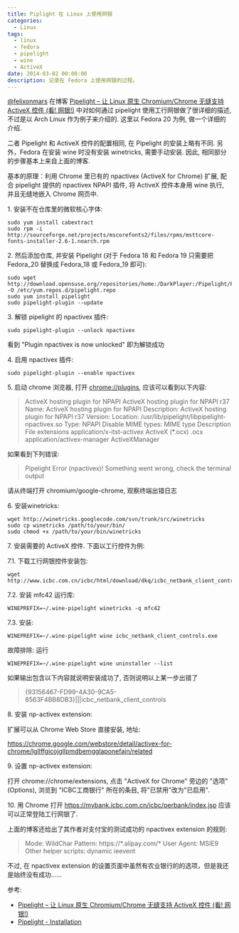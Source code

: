 ```yaml
---
title: Piplight 在 Linux 上使用网银
categories:
  - Linux
tags:
  - linux
  - fedora
  - pipelight
  - wine
  - ActiveX
date: 2014-03-02 00:00:00
description: 记录在 Fedora 上使用网银的过程。
---
```


[@felixonmars](https://twitter.com/felixonmars) 在博客 [Pipelight – 让 Linux 原生 Chromium/Chrome 无缝支持 ActiveX 控件 (看! 网银!)](http://blog.felixc.at/2014/02/pipelight-let-linux-native-chromium-chrome-support-activex-seamlessly/) 中对如何通过 pipelight 使用工行网银做了很详细的描述, 不过是以 Arch Linux 作为例子来介绍的. 这里以 Fedora 20 为例, 做一个详细的介绍.

二者 Pipelight 和 ActiveX 控件的配置相同, 在 Pipelight 的安装上略有不同. 另外，Fedora 在安装 wine 时没有安装 winetricks, 需要手动安装. 因此, 相同部分的步骤基本上来自上面的博客.

基本的原理：利用 Chrome 里已有的 npactivex (ActiveX for Chrome) 扩展, 配合 pipelight 提供的 npactivex NPAPI 插件, 将 ActiveX 控件本身用 wine 执行, 并且无缝地嵌入 Chrome 网页中.

1\. 安装不在仓库里的微软核心字体:

    sudo yum install cabextract
    sudo rpm -i http://sourceforge.net/projects/mscorefonts2/files/rpms/msttcore-fonts-installer-2.6-1.noarch.rpm

2\. 然后添加仓库, 并安装 Pipelight (对于 Fedora 18 和 Fedora 19 只需要把 Fedora\_20 替换成 Fedora\_18 或 Fedora\_19 即可):

    sudo wget http://download.opensuse.org/repositories/home:/DarkPlayer:/Pipelight/Fedora_20/home:DarkPlayer:Pipelight.repo -O /etc/yum.repos.d/pipelight.repo
    sudo yum install pipelight
    sudo pipelight-plugin --update

3\. 解锁 pipelight 的 npactivex 插件:

    sudo pipelight-plugin --unlock npactivex

看到 "Plugin npactivex is now unlocked" 即为解锁成功

4\. 启用 npactivex 插件:

    sudo pipelight-plugin --enable npactivex

5\. 启动 chrome 浏览器, 打开 <chrome://plugins>, 应该可以看到以下内容:

> ActiveX hosting plugin for NPAPI
> ActiveX hosting plugin for NPAPI r37
> Name: ActiveX hosting plugin for NPAPI
> Description: ActiveX hosting plugin for NPAPI r37
> Version:
> Location: /usr/lib/pipelight/libpipelight-npactivex.so
> Type: NPAPI
> Disable
> MIME types:
> MIME type Description  File extensions
> application/x-itst-activex  ActiveX (\*.ocx)
> .ocx
> application/activex-manager  ActiveXManager

如果看到下列错误:

> Pipelight Error (npactivex)!
> Something went wrong, check the terminal output

请从终端打开 chromium/google-chrome, 观察终端出错日志

6\. 安装winetricks:

    wget http://winetricks.googlecode.com/svn/trunk/src/winetricks
    sudo cp winetricks /path/to/your/bin/
    sudo chmod +x /path/to/your/bin/winetricks

7\. 安装需要的 ActiveX 控件. 下面以工行控件为例:

7.1. 下载工行网银控件安装包:

    wget http://www.icbc.com.cn/icbc/html/download/dkq/icbc_netbank_client_controls.exe

7.2. 安装 mfc42 运行库:

    WINEPREFIX=~/.wine-pipelight winetricks -q mfc42

7.3. 安装:

    WINEPREFIX=~/.wine-pipelight wine icbc_netbank_client_controls.exe

故障排除: 运行

    WINEPREFIX=~/.wine-pipelight wine uninstaller --list

如果输出包含以下内容就说明安装成功了, 否则说明以上某一步出错了

> {93156467-FD99-4A30-9CA5-8563F4BB8DB3}|||icbc\_netbank\_client\_controls

8\. 安装 np-activex extension:

扩展可以从 Chrome Web Store 直接安装, 地址:

<https://chrome.google.com/webstore/detail/activex-for-chrome/lgllffgicojgllpmdbemgglaponefajn/related>

9\. 设置 np-activex extension:

打开 chrome://chrome/extensions, 点击 "ActiveX for Chrome" 旁边的 "选项" (Options), 浏览到 "ICBC工商银行" 所在的条目, 将"已禁用"改为"已启用".

10\. 用 Chrome 打开 <https://mybank.icbc.com.cn/icbc/perbank/index.jsp> 应该可以正常登陆工行网银了.

上面的博客还给出了其作者对支付宝的测试成功的 npactivex extension 的规则:

> Mode: WildChar
> Pattern: https://\*.alipay.com/\*
> User Agent: MSIE9
> Other helper scripts: dynamic ieevent

不过, 在 npactivex extension 的设置页面中虽然有农业银行的的选项，但是我还是始终没有成功......

参考:

+ [Pipelight – 让 Linux 原生 Chromium/Chrome 无缝支持 ActiveX 控件 (看! 网银!)](http://blog.felixc.at/2014/02/pipelight-let-linux-native-chromium-chrome-support-activex-seamlessly)
+ [Pipelight - Installation](http://fds-team.de/cms/pipelight-installation.html)
